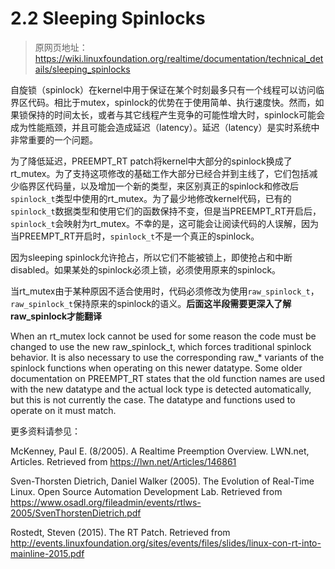 # 2.2 Sleeping Spinlocks

> 原网页地址：https://wiki.linuxfoundation.org/realtime/documentation/technical_details/sleeping_spinlocks

自旋锁（spinlock）在kernel中用于保证在某个时刻最多只有一个线程可以访问临界区代码。相比于mutex，spinlock的优势在于使用简单、执行速度快。然而，如果锁保持的时间太长，或者与其它线程产生竞争的可能性增大时，spinlock可能会成为性能瓶颈，并且可能会造成延迟（latency）。延迟（latency）是实时系统中非常重要的一个问题。

<!-- Spinlocks are used in the kernel to guarantee only one thread at a time can be executing within a protected section of code. Their advantages over mutex locks are simplicity and speed of execution. However, if the lock is held too long or the odds of contention for it from other threads of execution becomes significant, spinlocks can become a performance bottleneck and a source of latency. Of course latency is a particularly important issue in real-time systems. -->

为了降低延迟，PREEMPT_RT patch将kernel中大部分的spinlock换成了rt_mutex。为了支持这项修改的基础工作大部分已经合并到主线了，它们包括减少临界区代码量，以及增加一个新的类型，来区别真正的spinlock和修改后`spinlock_t`类型中使用的rt_mutex。为了最少地修改kernel代码，已有的`spinlock_t`数据类型和使用它们的函数保持不变，但是当PREEMPT_RT开启后，`spinlock_t`会映射为rt_mutex。不幸的是，这可能会让阅读代码的人误解，因为当PREEMPT_RT开启时，`spinlock_t`不是一个真正的spinlock。

<!-- In order to reduce latency the PREEMPT_RT patch converts the majority of kernel spinlocks into rt_mutex locks. The underlying changes necessary to support this have mostly been upstreamed already. These include changes to reduce the scope of code executed with a lock held, and the addition of a new type to distinguish true spinlocks from the rt_mutex used inside the modified spinlock_t type. In order to minimize the changes to the kernel source the existing spinlock_t datatype and the functions which operate on it retain their old names but, when PREEMPT_RT is enabled, now refer to an rt_mutex lock. Unfortunately this is somewhat confusing when reading the code, since a spinlock_t is not really a spinlock when PREEMPT_RT is enabled. -->

因为sleeping spinlock允许抢占，所以它们不能被锁上，即使抢占和中断disabled。如果某处的spinlock必须上锁，必须使用原来的spinlock。

<!-- Since sleeping spinlocks obviously need to allow preemption they cannot be locked while preemption or interrupts are disabled. If this is necessary a traditional spinlock must be used. -->

当rt_mutex由于某种原因不适合使用时，代码必须修改为使用`raw_spinlock_t`，`raw_spinlock_t`保持原来的spinlock的语义。**后面这半段需要更深入了解raw_spinlock才能翻译**

When an rt_mutex lock cannot be used for some reason the code must be changed to use the new raw_spinlock_t, which forces traditional spinlock behavior. It is also necessary to use the corresponding raw_* variants of the spinlock functions when operating on this newer datatype. Some older documentation on PREEMPT_RT states that the old function names are used with the new datatype and the actual lock type is detected automatically, but this is not currently the case. The datatype and functions used to operate on it must match.

更多资料请参见：

<!-- See also: -->

McKenney, Paul E. (8/2005). A Realtime Preemption Overview. LWN.net, Articles. Retrieved from https://lwn.net/Articles/146861

Sven-Thorsten Dietrich, Daniel Walker (2005). The Evolution of Real-Time Linux. Open Source Automation Development Lab. Retrieved from https://www.osadl.org/fileadmin/events/rtlws-2005/SvenThorstenDietrich.pdf

Rostedt, Steven (2015). The RT Patch. Retrieved from http://events.linuxfoundation.org/sites/events/files/slides/linux-con-rt-into-mainline-2015.pdf

